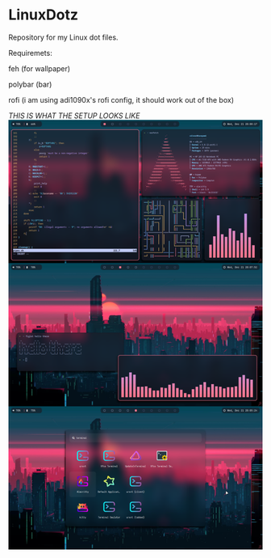 # LinuxDotz
Repository for my Linux dot files.

Requiremets:

feh (for wallpaper)

polybar (bar)

rofi (i am using adi1090x's rofi config, it should work out of the box)

*THIS IS WHAT THE SETUP LOOKS LIKE*
![alt text](https://github.com/DominatorXS/LinuxDotz/blob/main/setup.png)

